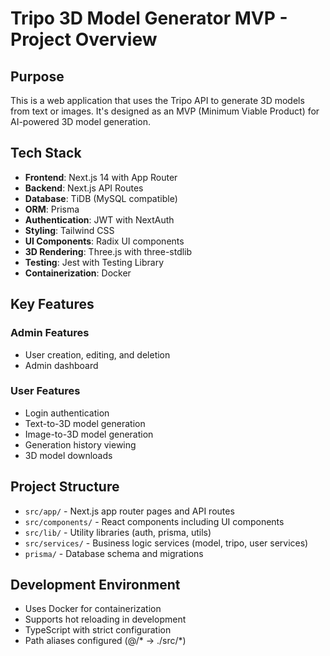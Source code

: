 # Tripo 3D Model Generator MVP - Project Overview

## Purpose
This is a web application that uses the Tripo API to generate 3D models from text or images. It's designed as an MVP (Minimum Viable Product) for AI-powered 3D model generation.

## Tech Stack
- **Frontend**: Next.js 14 with App Router
- **Backend**: Next.js API Routes  
- **Database**: TiDB (MySQL compatible)
- **ORM**: Prisma
- **Authentication**: JWT with NextAuth
- **Styling**: Tailwind CSS
- **UI Components**: Radix UI components
- **3D Rendering**: Three.js with three-stdlib
- **Testing**: Jest with Testing Library
- **Containerization**: Docker

## Key Features
### Admin Features
- User creation, editing, and deletion
- Admin dashboard

### User Features  
- Login authentication
- Text-to-3D model generation
- Image-to-3D model generation
- Generation history viewing
- 3D model downloads

## Project Structure
- `src/app/` - Next.js app router pages and API routes
- `src/components/` - React components including UI components
- `src/lib/` - Utility libraries (auth, prisma, utils)
- `src/services/` - Business logic services (model, tripo, user services)
- `prisma/` - Database schema and migrations

## Development Environment
- Uses Docker for containerization
- Supports hot reloading in development
- TypeScript with strict configuration
- Path aliases configured (@/* -> ./src/*)
